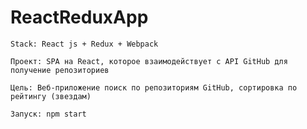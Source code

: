 # ReactReduxApp
 
```
Stack: React js + Redux + Webpack
```

```
Проект: SPA на React, которое взаимодействует с API GitHub для получение репозиториев 
```

```
Цель: Веб-приложение поиск по репозиториям GitHub, сортировка по рейтингу (звездам)
```

```
Запуск: npm start 
```
